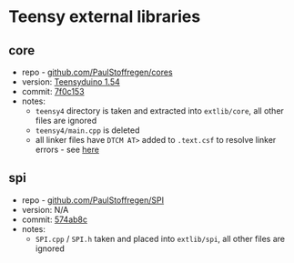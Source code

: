 # Teensy external libraries

## core
- repo - [github.com/PaulStoffregen/cores](https://github.com/PaulStoffregen/cores)
- version: [Teensyduino 1.54](https://github.com/PaulStoffregen/cores/releases/tag/1.54)
- commit: [7f0c153](https://github.com/PaulStoffregen/cores/commit/7f0c1531ec29c5b75a4c3dc446e4b09c3731c090)
- notes:
    - `teensy4` directory is taken and extracted into `extlib/core`, all other files are ignored
    - `teensy4/main.cpp` is deleted
    - all linker files have `DTCM AT>` added to `.text.csf` to resolve linker errors - see [here](https://forum.pjrc.com/threads/67252-Teensyduino-1-54-Beta-9?p=279524&viewfull=1#post279524)

## spi
- repo - [github.com/PaulStoffregen/SPI](https://github.com/PaulStoffregen/SPI)
- version: N/A
- commit: [574ab8c](https://github.com/PaulStoffregen/SPI/commit/574ab8c7a8a45ea21cc56dcc6b7361da90868e86)
- notes:
    - `SPI.cpp` / `SPI.h` taken and placed into `extlib/spi`, all other files are ignored
